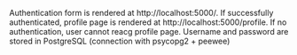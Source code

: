 Authentication form is rendered at http://localhost:5000/.
If successfully authenticated, profile page is rendered at http://localhost:5000/profile. 
If no authentication, user cannot reacg profile page.
Username and password are stored in PostgreSQL (connection with psycopg2 + peewee)
